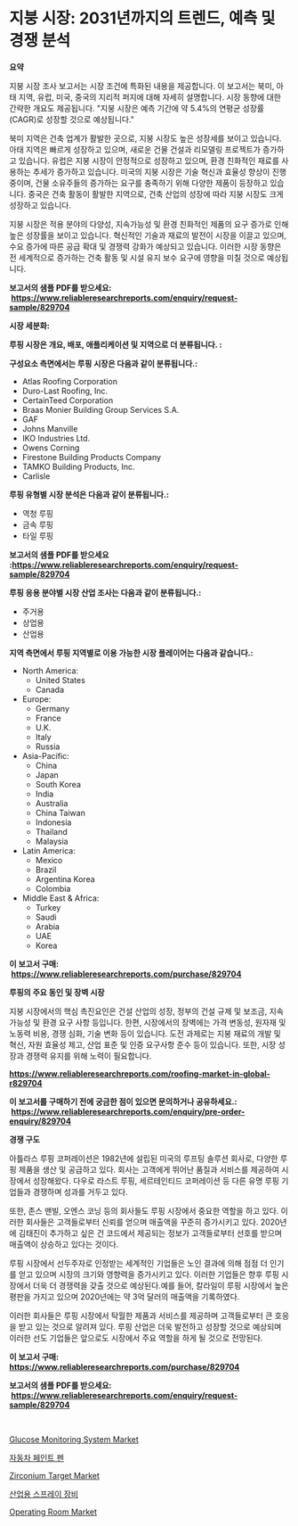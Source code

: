 <p><h1>지붕 시장: 2031년까지의 트렌드, 예측 및 경쟁 분석</h1></p><p><strong>요약</strong></p>
<p><p>지붕 시장 조사 보고서는 시장 조건에 특화된 내용을 제공합니다. 이 보고서는 북미, 아태 지역, 유럽, 미국, 중국의 지리적 퍼지에 대해 자세히 설명합니다. 시장 동향에 대한 간략한 개요도 제공됩니다. "지붕 시장은 예측 기간에 약 5.4%의 연평균 성장률(CAGR)로 성장할 것으로 예상됩니다."</p><p>북미 지역은 건축 업계가 활발한 곳으로, 지붕 시장도 높은 성장세를 보이고 있습니다. 아태 지역은 빠르게 성장하고 있으며, 새로운 건물 건설과 리모델링 프로젝트가 증가하고 있습니다. 유럽은 지붕 시장이 안정적으로 성장하고 있으며, 환경 친화적인 재료를 사용하는 추세가 증가하고 있습니다. 미국의 지붕 시장은 기술 혁신과 효율성 향상이 진행 중이며, 건물 소유주들의 증가하는 요구를 충족하기 위해 다양한 제품이 등장하고 있습니다. 중국은 건축 활동이 활발한 지역으로, 건축 산업의 성장에 따라 지붕 시장도 크게 성장하고 있습니다.</p><p>지붕 시장은 적용 분야의 다양성, 지속가능성 및 환경 친화적인 제품의 요구 증가로 인해 높은 성장률을 보이고 있습니다. 혁신적인 기술과 재료의 발전이 시장을 이끌고 있으며, 수요 증가에 따른 공급 확대 및 경쟁력 강화가 예상되고 있습니다. 이러한 시장 동향은 전 세계적으로 증가하는 건축 활동 및 시설 유지 보수 요구에 영향을 미칠 것으로 예상됩니다.</p></p>
<p><strong>보고서의 샘플 PDF를 받으세요: &nbsp;<a href="https://www.reliableresearchreports.com/enquiry/request-sample/829704">https://www.reliableresearchreports.com/enquiry/request-sample/829704</a></strong></p>
<p><strong>시장 세분화:</strong></p>
<p><strong> 루핑 시장은 개요, 배포, 애플리케이션 및 지역으로 더 분류됩니다. :</strong></p>
<p><strong>구성요소 측면에서는 루핑 시장은 다음과 같이 분류됩니다.:</strong></p>
<p><ul><li>Atlas Roofing Corporation</li><li>Duro-Last Roofing, Inc.</li><li>CertainTeed Corporation</li><li>Braas Monier Building Group Services S.A.</li><li>GAF</li><li>Johns Manville</li><li>IKO Industries Ltd.</li><li>Owens Corning</li><li>Firestone Building Products Company</li><li>TAMKO Building Products, Inc.</li><li>Carlisle</li></ul></p>
<p><strong> 루핑 유형별 시장 분석은 다음과 같이 분류됩니다.:</strong></p>
<p><ul><li>역청 루핑</li><li>금속 루핑</li><li>타일 루핑</li></ul></p>
<p><strong>보고서의 샘플 PDF를 받으세요 :<a href="https://www.reliableresearchreports.com/enquiry/request-sample/829704">https://www.reliableresearchreports.com/enquiry/request-sample/829704</a></strong></p>
<p><strong> 루핑 응용 분야별 시장 산업 조사는 다음과 같이 분류됩니다.:</strong></p>
<p><ul><li>주거용</li><li>상업용</li><li>산업용</li></ul></p>
<p><strong>지역 측면에서 루핑 지역별로 이용 가능한 시장 플레이어는 다음과 같습니다.:</strong></p>
<p><ul>
    <li>
        North America:
        <ul>
            <li>United States</li>
            <li>Canada</li>
        </ul>
    </li>
    <li>
        Europe:
        <ul>
            <li>Germany</li>
            <li>France</li>
            <li>U.K.</li>
            <li>Italy</li>
            <li>Russia</li>
        </ul>
    </li>
    <li>
        Asia-Pacific:
        <ul>
            <li>China</li>
            <li>Japan</li>
            <li>South Korea</li>
            <li>India</li>
            <li>Australia</li>
            <li>China Taiwan</li>
            <li>Indonesia</li>
            <li>Thailand</li>
            <li>Malaysia</li>
        </ul>
    </li>
    <li>
        Latin America:
        <ul>
            <li>Mexico</li>
            <li>Brazil</li>
            <li>Argentina Korea</li>
            <li>Colombia</li>
        </ul>
    </li>
    <li>
        Middle East & Africa:
        <ul>
            <li>Turkey</li>
            <li>Saudi</li>
            <li>Arabia</li>
            <li>UAE</li>
            <li>Korea</li>
        </ul>
    </li>
    </ul></p>
<p><strong>이 보고서 구매: &nbsp;<a href="https://www.reliableresearchreports.com/purchase/829704">https://www.reliableresearchreports.com/purchase/829704</a></strong></p>
<p><strong>루핑의 주요 동인 및 장벽 시장</strong></p>
<p><p>지붕 시장에서의 핵심 촉진요인은 건설 산업의 성장, 정부의 건설 규제 및 보조금, 지속 가능성 및 환경 요구 사항 등입니다. 한편, 시장에서의 장벽에는 가격 변동성, 원자재 및 노동력 비용, 경쟁 심화, 기술 변화 등이 있습니다. 도전 과제로는 지붕 재료의 개발 및 혁신, 자원 효율성 제고, 산업 표준 및 인증 요구사항 준수 등이 있습니다. 또한, 시장 성장과 경쟁력 유지를 위해 노력이 필요합니다.</p></p>
<p><strong><a href="https://www.reliableresearchreports.com/roofing-market-in-global-r829704">https://www.reliableresearchreports.com/roofing-market-in-global-r829704</a></strong></p>
<p><strong>이 보고서를 구매하기 전에 궁금한 점이 있으면 문의하거나 공유하세요.: &nbsp;<a href="https://www.reliableresearchreports.com/enquiry/pre-order-enquiry/829704">https://www.reliableresearchreports.com/enquiry/pre-order-enquiry/829704</a></strong></p>
<p><strong>경쟁 구도</strong></p>
<p><p>아틀라스 루핑 코퍼레이션은 1982년에 설립된 미국의 루프팅 솔루션 회사로, 다양한 루핑 제품을 생산 및 공급하고 있다. 회사는 고객에게 뛰어난 품질과 서비스를 제공하여 시장에서 성장해왔다. 다우로 라스트 루핑, 세르테인티드 코퍼레이션 등 다른 유명 루핑 기업들과 경쟁하며 성과를 거두고 있다.</p><p>또한, 존스 맨빌, 오엔스 코닝 등의 회사들도 루핑 시장에서 중요한 역할을 하고 있다. 이러한 회사들은 고객들로부터 신뢰를 얻으며 매출액을 꾸준히 증가시키고 있다. 2020년에 김태진이 추가하고 싶은 건 코드에서 제공되는 정보가 고객들로부터 선호를 받으며 매출액이 상승하고 있다는 것이다. </p><p>루핑 시장에서 선두주자로 인정받는 세계적인 기업들은 노인 결과에 의해 점점 더 인기를 얻고 있으며 시장의 크기와 영향력을 증가시키고 있다. 이러한 기업들은 향후 루핑 시장에서 더욱 더 경쟁력을 갖출 것으로 예상된다.예를 들어, 칼라일이 루핑 시장에서 높은 평판을 가지고 있으며 2020년에는 약 3억 달러의 매출액을 기록하였다. </p><p>이러한 회사들은 루핑 시장에서 탁월한 제품과 서비스를 제공하며 고객들로부터 큰 호응을 받고 있는 것으로 알려져 있다. 루핑 산업은 더욱 발전하고 성장할 것으로 예상되며 이러한 선도 기업들은 앞으로도 시장에서 주요 역할을 하게 될 것으로 전망된다.</p></p>
<p><strong>이 보고서 구매: &nbsp; <a href="https://www.reliableresearchreports.com/purchase/829704">https://www.reliableresearchreports.com/purchase/829704</a></strong></p>
<p><strong>보고서의 샘플 PDF를 받으세요: &nbsp;<a href="https://www.reliableresearchreports.com/enquiry/request-sample/829704">https://www.reliableresearchreports.com/enquiry/request-sample/829704</a></strong><strong></strong></p>
<p>&nbsp;</p>
<p><p><a href="https://github.com/lylyparadise/Market-Research-Report-List-2/blob/main/glucose-monitoring-system-market.md">Glucose Monitoring System Market</a></p><p><a href="https://github.com/vsap75a286l/Market-Research-Report-List-1/blob/main/853155923967.md">자동차 페인트 펜</a></p><p><a href="https://issuu.com/reportprime-2/docs/zirconium-target-market-size-2030.pptx">Zirconium Target Market</a></p><p><a href="https://github.com/Maeennan456456/Market-Research-Report-List-1/blob/main/609195823968.md">산업용 스프레이 장비</a></p><p><a href="https://github.com/johnbach50/Market-Research-Report-List-2/blob/main/operating-room-market.md">Operating Room Market</a></p></p>